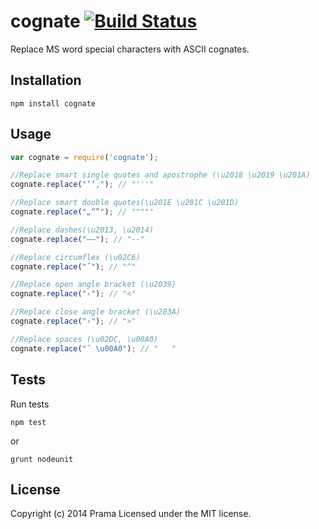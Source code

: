 # cognate [![Build Status](https://secure.travis-ci.org/vxtindia/cognate.png?branch=master)](http://travis-ci.org/vxtindia/cognate)

Replace MS word special characters with ASCII cognates.

## Installation
`npm install cognate`

## Usage
```javascript
var cognate = require('cognate');

//Replace smart single quotes and apostrophe (\u2018 \u2019 \u201A)
cognate.replace("‘’‚"); // "'''"

//Replace smart double quotes(\u201E \u201C \u201D)
cognate.replace("„“”"); // """""

//Replace dashes(\u2013, \u2014)
cognate.replace("–—"); // "--"

//Replace circumflex (\u02C6)
cognate.replace("ˆ"); // "^"

//Replace open angle bracket (\u2039)
cognate.replace("‹"); // "<"

//Replace close angle bracket (\u203A)
cognate.replace("›"); // ">"

//Replace spaces (\u02DC, \u00A0)
cognate.replace("˜ \u00A0"); // "   "

```

## Tests
Run tests

````
npm test
````

or

````
grunt nodeunit
````

## License
Copyright (c) 2014 Prama
Licensed under the MIT license.
